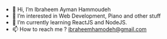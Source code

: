 - 👋 Hi, I’m Ibraheem Ayman Hammoudeh
- 👀 I’m interested in Web Development, Piano and other stuff
- 🌱 I’m currently learning ReactJS and NodeJS.
- 📫 How to reach me ? ibraheemhamodeh@gmail.com

<!---
ft7e/ft7e is a ✨ special ✨ repository because its `README.md` (this file) appears on your GitHub profile.
You can click the Preview link to take a look at your changes.
--->
